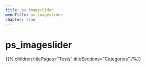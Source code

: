 ```yaml
---
title: ps_imageslider
menuTitle: ps_imageslider
chapter: true
---
```


# ps_imageslider

{{% children titlePages="Tests" titleSections="Categories" /%}}

